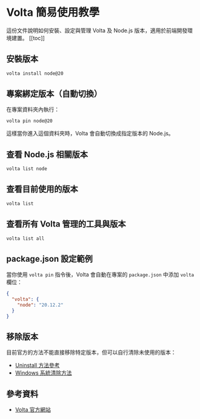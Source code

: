 # Volta 簡易使用教學

這份文件說明如何安裝、設定與管理 Volta 及 Node.js 版本，適用於前端開發環境建置。
[[toc]]

## 安裝版本

```sh
volta install node@20
```

## 專案綁定版本（自動切換）

在專案資料夾內執行：

```sh
volta pin node@20
```

這樣當你進入這個資料夾時，Volta 會自動切換成指定版本的 Node.js。

## 查看 Node.js 相關版本

```sh
volta list node
```

## 查看目前使用的版本

```sh
volta list
```

## 查看所有 Volta 管理的工具與版本

```sh
volta list all
```

## package.json 設定範例

當你使用 `volta pin` 指令後，Volta 會自動在專案的 `package.json` 中添加 `volta` 欄位：

```json
{
  "volta": {
    "node": "20.12.2"
  }
}
```

## 移除版本

目前官方的方法不能直接移除特定版本，但可以自行清除未使用的版本：

- [Uninstall 方法參考](https://github.com/volta-cli/volta/issues/327#issuecomment-920336408)
- [Windows 系統清除方法](https://github.com/volta-cli/volta/issues/327#issuecomment-1210123006)

## 參考資料

- [Volta 官方網站](https://volta.sh)
